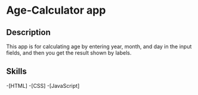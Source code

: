 # Age-Calculator app

## Description

This app is for calculating age by entering year, month, and day in the input fields, and then 
you get the result shown by labels.

## Skills

-[HTML]
-[CSS]
-[JavaScript]


